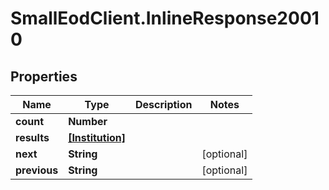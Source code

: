 # SmallEodClient.InlineResponse20010

## Properties

Name | Type | Description | Notes
------------ | ------------- | ------------- | -------------
**count** | **Number** |  | 
**results** | [**[Institution]**](Institution.md) |  | 
**next** | **String** |  | [optional] 
**previous** | **String** |  | [optional] 


